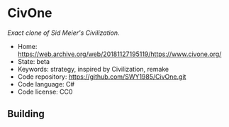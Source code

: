 # CivOne

_Exact clone of Sid Meier's Civilization._

- Home: https://web.archive.org/web/20181127195119/https://www.civone.org/
- State: beta
- Keywords: strategy, inspired by Civilization, remake
- Code repository: https://github.com/SWY1985/CivOne.git
- Code language: C#
- Code license: CC0

## Building

